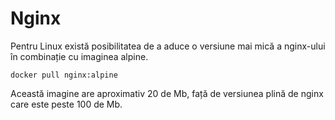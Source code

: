# Nginx

Pentru Linux există posibilitatea de a aduce o versiune mai mică a nginx-ului în combinație cu imaginea alpine.

`docker pull nginx:alpine`

Această imagine are aproximativ 20 de Mb, față de versiunea plină de nginx care este peste 100 de Mb.
